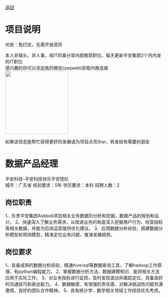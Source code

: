 [返回](../../)

# 项目说明

优势：免打扰，无需开放简历

本人非猎头，非人事，纯IT同事分享内部推荐职位，每天更新平安集团2个月内发的IT职位  
感兴趣的你可以添加我的微信(zaqweb)获取内推连接  
<img src="https://github.com/zaqweb/PA-IT-JOBS/blob/master/WechatICode.jpeg"  height="200" width="200">

如果该信息能帮忙获得更好的发展请为项目点亮Star，转发给有需要的朋友

# 数据产品经理
平安科技-平安科技快乐平安团队  
城市：广东省 经验要求：5年 学历要求：本科  招聘人数：2

## 岗位职责
1、负责平安集团Askbob项目相关业务数据的分析和挖掘，数据产品的规划和设计。
2、快速深入了解业务需求，从改进业务的角度深入挖掘用户行为、经营指标等相关数据，并能为后续运营提供优化建议。
3、应用数据分析经验，搭建数据分析模型和预测模型，精准定位业务问题，推演发展趋势。

## 岗位要求
1、具备成熟的数据分析经验，精通hive/sql等数据查询工具，了解hadoop工作原理，有python编程能力。
2、掌握数据分析方法、数据建模知识、能将相关方法应用于实际工作。
3、对业务指标进行监控，及时发现波动并跟踪定位，具备良好的沟通技巧和表达能力。
4、数据敏感、有很强的责任感、对解决挑战性问题充满激情，良好的团队合作精神。
5、具有统计学、数学相关领域工作经验优先考虑。





